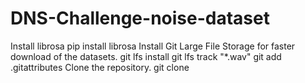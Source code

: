 # DNS-Challenge-noise-dataset
Install librosa
pip install librosa
Install Git Large File Storage for faster download of the datasets.
git lfs install
git lfs track "*.wav"
git add .gitattributes
Clone the repository.
git clone 

